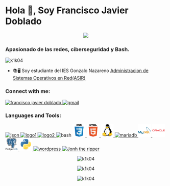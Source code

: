 # Hola 👋, Soy Francisco Javier Doblado

<p align="center">
  <img src="https://kiko4da4.files.wordpress.com/2022/09/friendly-face.png?w=1024" width="300">
</p>

### Apasionado de las redes, ciberseguridad y Bash.

<p align="left">
  <img src="https://komarev.com/ghpvc/?username=k1k04&label=Profile%20views&color=0e75b6&style=flat" alt="k1k04" />
</p>

- 📚🖥️ Soy estudiante del IES Gonzalo Nazareno [Administracion de Sistemas Operativos en Red(ASIR)](https://dit.gonzalonazareno.org/gestiona/)

### Connect with me:
<p align="left">
  <a href="https://linkedin.com/in/francisco javier doblado" target="blank">
    <img src="https://raw.githubusercontent.com/rahuldkjain/github-profile-readme-generator/master/src/images/icons/Social/linked-in-alt.svg" alt="francisco javier doblado" height="30" width="40" />
  </a>
  <a href="https://play-lh.googleusercontent.com/KSuaRLiI_FlDP8cM4MzJ23ml3og5Hxb9AapaGTMZ2GgR103mvJ3AAnoOFz1yheeQBBI" target="blank">
    <img src="https://play-lh.googleusercontent.com/KSuaRLiI_FlDP8cM4MzJ23ml3og5Hxb9AapaGTMZ2GgR103mvJ3AAnoOFz1yheeQBBI" alt="gmail" height="30" width="40" />
  </a>
</p>

### Languages and Tools:
<p align="left">
  <a href="https://www.info-computer.com/modules/dbblog/views/img/uploads/2020/10/json.jpg" target="_blank" rel="noreferrer">
    <img src="https://www.info-computer.com/modules/dbblog/views/img/uploads/2020/10/json.jpg" alt="json" width="40" height="40"/>
  </a>
  <a href="https://pbs.twimg.com/profile_images/1544600141314785281/buk3XQeI_400x400.jpg" target="_blank" rel="noreferrer">
    <img src="https://pbs.twimg.com/profile_images/1544600141314785281/buk3XQeI_400x400.jpg" alt="logo1" width="40" height="40"/>
  </a>
  <a href="https://miro.medium.com/v2/resize:fit:720/1*kk22SDXEt6p-mQCSlOYpcg.png" target="_blank" rel="noreferrer">
    <img src="https://miro.medium.com/v2/resize:fit:720/1*kk22SDXEt6p-mQCSlOYpcg.png" alt="logo2" width="40" height="40"/>
  </a>
  <img src="https://www.vectorlogo.zone/logos/gnu_bash/gnu_bash-icon.svg" alt="bash" width="40" height="40"/>
  <a href="https://www.w3schools.com/css/" target="_blank" rel="noreferrer">
    <img src="https://raw.githubusercontent.com/devicons/devicon/master/icons/css3/css3-original-wordmark.svg" alt="css3" width="40" height="40"/>
  </a>
  <a href="https://www.w3.org/html/" target="_blank" rel="noreferrer">
    <img src="https://raw.githubusercontent.com/devicons/devicon/master/icons/html5/html5-original-wordmark.svg" alt="html5" width="40" height="40"/>
  </a>
  <a href="https://www.linux.org/" target="_blank" rel="noreferrer">
    <img src="https://raw.githubusercontent.com/devicons/devicon/master/icons/linux/linux-original.svg" alt="linux" width="40" height="40"/>
  </a>
  <a href="https://mariadb.org/" target="_blank" rel="noreferrer">
    <img src="https://www.vectorlogo.zone/logos/mariadb/mariadb-icon.svg" alt="mariadb" width="40" height="40"/>
  </a>
  <a href="https://www.mysql.com/" target="_blank" rel="noreferrer">
    <img src="https://raw.githubusercontent.com/devicons/devicon/master/icons/mysql/mysql-original-wordmark.svg" alt="mysql" width="40" height="40"/>
  </a>
  <a href="https://www.oracle.com/" target="_blank" rel="noreferrer">
    <img src="https://raw.githubusercontent.com/devicons/devicon/master/icons/oracle/oracle-original.svg" alt="oracle" width="40" height="40"/>
  </a>
  <a href="https://www.postgresql.org" target="_blank" rel="noreferrer">
    <img src="https://raw.githubusercontent.com/devicons/devicon/master/icons/postgresql/postgresql-original-wordmark.svg" alt="postgresql" width="40" height="40"/>
  </a>
  <a href="https://www.python.org" target="_blank" rel="noreferrer">
    <img src="https://raw.githubusercontent.com/devicons/devicon/master/icons/python/python-original.svg" alt="python" width="40" height="40"/>
  </a>
  <a href="https://www.wordpress.com" target="_blank" rel="noreferrer">
  <img src="https://upload.wikimedia.org/wikipedia/commons/thumb/9/98/WordPress_blue_logo.svg/1200px-WordPress_blue_logo.svg.png" alt="wordpress" width="40" height="40"/>
</a>
<a href="https://play-lh.googleusercontent.com/KSuaRLiI_FlDP8cM4MzJ23ml3og5Hxb9AapaGTMZ2GgR103mvJ3AAnoOFz1yheeQBBI" target="blank">
    <img src="https://juanjoselo.files.wordpress.com/2017/10/jtr.png" alt="Jonh the ripper" height="30" width="40" />
  </a>


</p>

<p align="center">
  <img src="https://github-readme-stats.vercel.app/api/top-langs?username=k1k04&show_icons=true&locale=en&layout=compact" alt="k1k04" />
</p>

<p align="center">
  <img src="https://github-readme-stats.vercel.app/api?username=k1k04&show_icons=true&locale=en" alt="k1k04" />
</p>

<p align="center">
  <img src="https://github-readme-streak-stats.herokuapp.com/?user=k1k04&" alt="k1k04" />
</p>

